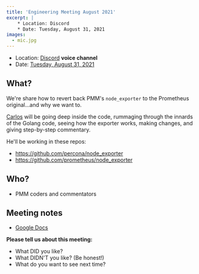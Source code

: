 ```yaml
---
title: 'Engineering Meeting August 2021'
excerpt: |
    * Location: Discord
    * Date: Tuesday, August 31, 2021
images:
  - mic.jpg
---
```


- Location: [Discord](http://per.co.na/discord) **voice channel**
- Date: [Tuesday, August 31, 2021](https://calendar.google.com/event?action=TEMPLATE&tmeid=MDM0c2E5anVuY2pqNm5qa2hpbml2cTJhaDVfMjAyMTA4MzFUMTQwMDAwWiBwYXVsLmphY29ic0BwZXJjb25hLmNvbQ&tmsrc=paul.jacobs%40percona.com&scp=ALL)

## What?

We're share how to revert back PMM's `node_exporter` to the Prometheus original...and why we want to.

[Carlos](https://github.com/percona-csalguero) will be going deep inside the code, rummaging through the innards of the Golang code, seeing how the exporter works, making changes, and giving step-by-step commentary.

He'll be working in these repos:

- <https://github.com/percona/node_exporter>
- <https://github.com/prometheus/node_exporter>

## Who?

- PMM coders and commentators

## Meeting notes

- [Google Docs](https://docs.google.com/document/d/1d4wl7NeKE3MVPZ0tVjr7DZIWy_qe4YMqj0UZb5GeVFA/edit?usp=sharing)

**Please tell us about this meeting:**

- What DID you like?
- What DIDN'T you like? (Be honest!)
- What do you want to see next time?
